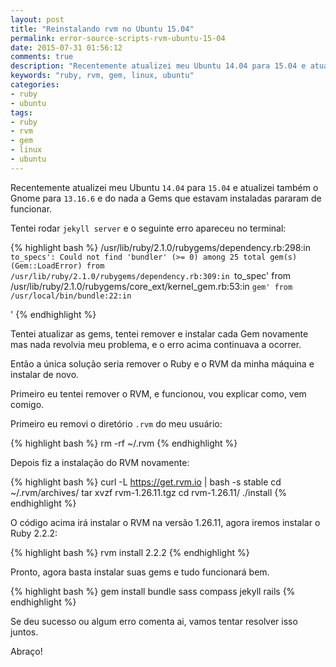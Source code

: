 ```yaml
---
layout: post
title: "Reinstalando rvm no Ubuntu 15.04"
permalink: error-source-scripts-rvm-ubuntu-15-04
date: 2015-07-31 01:56:12
comments: true
description: "Recentemente atualizei meu Ubuntu 14.04 para 15.04 e atualizei também o Gnome para 13.16.6 e do nada a Gems que estavam instaladas pararam de funcionar"
keywords: "ruby, rvm, gem, linux, ubuntu"
categories:
- ruby
- ubuntu
tags:
- ruby
- rvm
- gem
- linux
- ubuntu
---
```


Recentemente atualizei meu Ubuntu `14.04` para `15.04` e atualizei também o Gnome para `13.16.6` e do nada a Gems que estavam instaladas pararam de funcionar.

Tentei rodar `jekyll server` e o seguinte erro apareceu no terminal:

{% highlight bash %}
/usr/lib/ruby/2.1.0/rubygems/dependency.rb:298:in `to_specs': Could not find 'bundler' (>= 0) among 25 total gem(s) (Gem::LoadError)
  from /usr/lib/ruby/2.1.0/rubygems/dependency.rb:309:in `to_spec'
  from /usr/lib/ruby/2.1.0/rubygems/core_ext/kernel_gem.rb:53:in `gem'
  from /usr/local/bin/bundle:22:in `<main>'
{% endhighlight %}

Tentei atualizar as gems, tentei remover e instalar cada Gem novamente mas nada revolvia meu problema, e o erro acima continuava a ocorrer.

Então a única solução seria remover o Ruby e o RVM da minha máquina e instalar de novo.

Primeiro eu tentei remover o RVM, e funcionou, vou explicar como, vem comigo.

Primeiro eu removi o diretório `.rvm` do meu usuário:

{% highlight bash %}
rm -rf ~/.rvm
{% endhighlight %}

Depois fiz a instalação do RVM novamente:

{% highlight bash %}
curl -L https://get.rvm.io | bash -s stable
cd ~/.rvm/archives/
tar xvzf rvm-1.26.11.tgz
cd rvm-1.26.11/
./install
{% endhighlight %}

O código acima irá instalar o RVM na versão 1.26.11, agora iremos instalar o Ruby 2.2.2:

{% highlight bash %}
rvm install 2.2.2
{% endhighlight %}

Pronto, agora basta instalar suas gems e tudo funcionará bem.

{% highlight bash %}
gem install bundle sass compass jekyll rails
{% endhighlight %}

Se deu sucesso ou algum erro comenta ai, vamos tentar resolver isso juntos.

Abraço!
